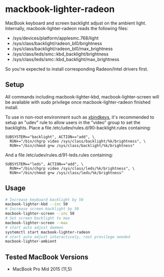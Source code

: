# mackbook-lighter-radeon

MacBook keyboard and screen backlight adjust on the ambient light.
Internally, macbook-lighter-radeon reads the following files:

* /sys/devices/platform/applesmc.768/light
* /sys/class/backlight/radeon_bl0/brightness
* /sys/class/backlight/radeon_bl0/max_brightness
* /sys/class/leds/smc::kbd_backlight/brightness
* /sys/class/leds/smc::kbd_backlight/max_brightness

So you're expected to install corresponding Radeon/Intel drivers first.

## Setup

All commands including macbook-lighter-kbd, macbook-lighter-screen
will be available with sudo privilege once macbook-lighter-radeon finished install.

To use in non-root environment such as [xbindkeys](https://wiki.archlinux.org/index.php/Xbindkeys),
it's recommended to setup an "udev" rule to allow users in the
"video" group to set the backlights.
Place a file /etc/udev/rules.d/90-backlight.rules containing:

```
SUBSYSTEM=="backlight", ACTION=="add", \
  RUN+="/bin/chgrp video /sys/class/backlight/%k/brightness", \
  RUN+="/bin/chmod g+w /sys/class/backlight/%k/brightness"
```

And a file /etc/udev/rules.d/91-leds.rules containing:

```
SUBSYSTEM=="leds", ACTION=="add", \
  RUN+="/bin/chgrp video /sys/class/leds/%k/brightness", \
  RUN+="/bin/chmod g+w /sys/class/leds/%k/brightness"
```

## Usage

```bash
# Increase keyboard backlight by 50
macbook-lighter-kbd --inc 50
# Increase screen backlight by 50
macbook-lighter-screen --inc 50
# Set screen backlight to max
macbook-lighter-screen --max
# start auto adjust daemon
systemctl start macbook-lighter-radeon
# start auto adjust interactively, root previlege needed
macbook-lighter-ambient
```

## Tested MacBook Versions

* MacBook Pro Mid 2015 (11,5)
